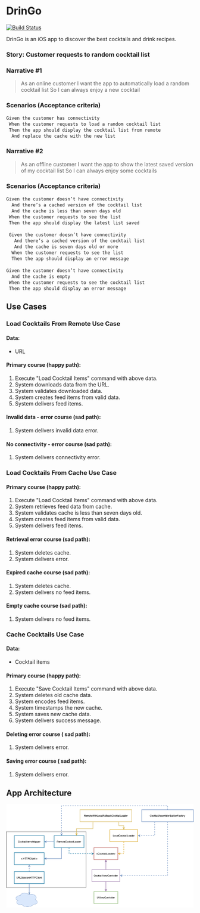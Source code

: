 # DrinGo

[![Build Status](https://travis-ci.org/fvegagiga/DrinGo.svg?branch=main)](https://travis-ci.org/fvegagiga/DrinGo)

DrinGo is an iOS app to discover the best cocktails and drink recipes.



### Story: Customer requests to random cocktail list

### Narrative #1

> As an online customer
I want the app to automatically load a random cocktail list
So I can always enjoy a new cocktail

### Scenarios (Acceptance criteria)

```
Given the customer has connectivity
 When the customer requests to load a random cocktail list
 Then the app should display the cocktail list from remote
  And replace the cache with the new list
```

### Narrative #2

> As an offline customer
I want the app to show the latest saved version of my cocktail list
So I can always enjoy some cocktails

### Scenarios (Acceptance criteria)

```
Given the customer doesn’t have connectivity
  And there’s a cached version of the cocktail list
  And the cache is less than seven days old
 When the customer requests to see the list
 Then the app should display the latest list saved
 
 Given the customer doesn’t have connectivity
   And there’s a cached version of the cocktail list
   And the cache is seven days old or more
  When the customer requests to see the list
  Then the app should display an error message

Given the customer doesn’t have connectivity
  And the cache is empty
 When the customer requests to see the cocktail list
 Then the app should display an error message
```

## Use Cases

### Load Cocktails From Remote Use Case

#### Data:
- URL

#### Primary course (happy path):
1. Execute "Load Cocktail Items" command with above data.
2. System downloads data from the URL.
3. System validates downloaded data.
4. System creates feed items from valid data.
5. System delivers feed items.

#### Invalid data - error course (sad path):
1. System delivers invalid data error.

#### No connectivity - error course (sad path):
1. System delivers connectivity error.


### Load Cocktails From Cache Use Case

#### Primary course (happy path):
1. Execute "Load Cocktail Items" command with above data.
2. System retrieves feed data from cache.
3. System validates cache is less than seven days old.
4. System creates feed items from valid data.
5. System delivers feed items.

#### Retrieval error course (sad path):
1. System deletes cache.
2. System delivers error.

#### Expired cache course (sad path):
1. System deletes cache.
2. System delivers no feed items.

#### Empty cache course (sad path):
1. System delivers no feed items.


### Cache Cocktails Use Case

#### Data:
- Cocktail items

#### Primary course (happy path):
1. Execute "Save Cocktail Items" command with above data.
2. System deletes old cache data.
3. System encodes feed items.
4. System timestamps the new cache.
5. System saves new cache data.
6. System delivers success message.

#### Deleting error course ( sad path):
1. System delivers error.

#### Saving error course ( sad path):
1. System delivers error.


## App Architecture

![Random Cocktail List Loading Feature](cocktail_list_feature_architecture.png)
